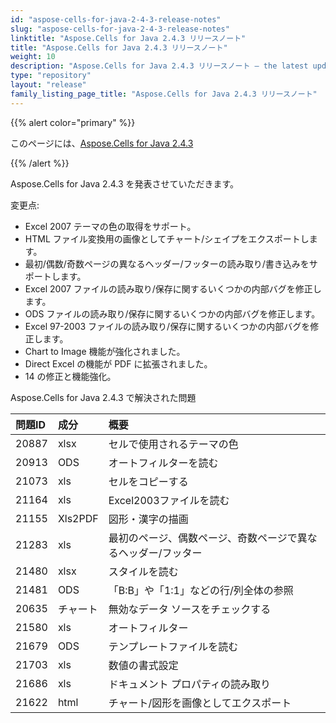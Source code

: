 ```yaml
---
id: "aspose-cells-for-java-2-4-3-release-notes"
slug: "aspose-cells-for-java-2-4-3-release-notes"
linktitle: "Aspose.Cells for Java 2.4.3 リリースノート"
title: "Aspose.Cells for Java 2.4.3 リリースノート"
weight: 10
description: "Aspose.Cells for Java 2.4.3 リリースノート – the latest updates and fixes."
type: "repository"
layout: "release"
family_listing_page_title: "Aspose.Cells for Java 2.4.3 リリースノート"
---
```

{{% alert color="primary" %}} 

このページには、[Aspose.Cells for Java 2.4.3](https://releases.aspose.com/cells/java/new-releases/aspose.cells-for-java-2.4.3/)

{{% /alert %}} 

Aspose.Cells for Java 2.4.3 を発表させていただきます。

変更点:

- Excel 2007 テーマの色の取得をサポート。
- HTML ファイル変換用の画像としてチャート/シェイプをエクスポートします。
- 最初/偶数/奇数ページの異なるヘッダー/フッターの読み取り/書き込みをサポートします。
- Excel 2007 ファイルの読み取り/保存に関するいくつかの内部バグを修正します。
- ODS ファイルの読み取り/保存に関するいくつかの内部バグを修正します。
- Excel 97-2003 ファイルの読み取り/保存に関するいくつかの内部バグを修正します。
- Chart to Image 機能が強化されました。
- Direct Excel の機能が PDF に拡張されました。
- 14 の修正と機能強化。

 Aspose.Cells for Java 2.4.3 で解決された問題

|**問題ID** |**成分** |**概要** |
|:- |:- |:- |
|20887 | xlsx|セルで使用されるテーマの色|
|20913 |ODS |オートフィルターを読む|
|21073 |xls|セルをコピーする|
|21164 |xls|Excel2003ファイルを読む|
|21155 |Xls2PDF|図形・漢字の描画|
|21283 |xls|最初のページ、偶数ページ、奇数ページで異なるヘッダー/フッター|
|21480 | xlsx|スタイルを読む|
|21481 |ODS |「B:B」や「1:1」などの行/列全体の参照|
|20635 |チャート|無効なデータ ソースをチェックする|
|21580 |xls|オートフィルター|
|21679 |ODS |テンプレートファイルを読む|
|21703 |xls|数値の書式設定|
|21686 |xls|ドキュメント プロパティの読み取り|
|21622 |html|チャート/図形を画像としてエクスポート|

